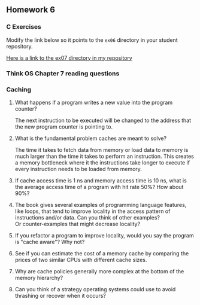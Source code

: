 ## Homework 6

### C Exercises

Modify the link below so it points to the `ex06` directory in your
student repository.

[Here is a link to the ex07 directory in my repository](https://github.com/shrutiyer/ExercisesInC/tree/master/exercises/ex07)

### Think OS Chapter 7 reading questions

### Caching

1) What happens if a program writes a new value into the program counter?

    The next instruction to be executed will be changed to the address that the new program 
    counter is pointing to.

2) What is the fundamental problem caches are meant to solve?

    The time it takes to fetch data from memory or load data to memory is much larger than 
    the time it takes to perform an instruction. This creates a memory bottleneck where it 
    the instructions take longer to execute if every instruction needs to be loaded from memory.

3) If cache access time is 1 ns and memory access time is 10 ns, what is the average
access time of a program with hit rate 50%?  How about 90%?

    

4) The book gives several examples of programming language features, like loops, that tend 
to improve locality in the access pattern of instructions and/or data.  Can you think of other examples?  
Or counter-examples that might decrease locality?

5)  If you refactor a program to improve locality, would you say the program is "cache aware"?  Why not?

6) See if you can estimate the cost of a memory cache by comparing the prices of two similar CPUs with 
different cache sizes.

7) Why are cache policies generally more complex at the bottom of the memory hierarchy?

8) Can you think of a strategy operating systems could use to avoid thrashing or recover when it occurs?



